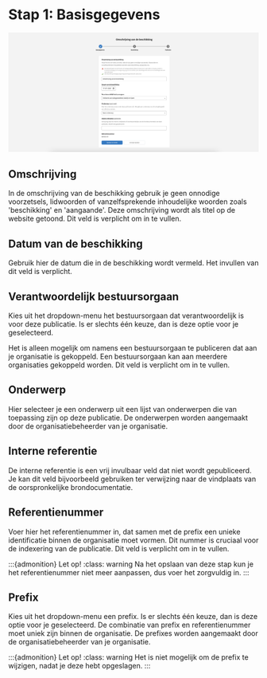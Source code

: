 # Stap 1: Basisgegevens

![Afbeelding toont de eerste stap van de uploadstraat van de balie waar alle basisgegevens van de publicatie worden ingevuld](img/beschikking_1.png)

## Omschrijving

In de omschrijving van de beschikking gebruik je geen onnodige voorzetsels, lidwoorden of vanzelfsprekende inhoudelijke woorden
zoals 'beschikking' en 'aangaande'.
Deze omschrijving wordt als titel op de website getoond. Dit veld is verplicht om in te vullen.

## Datum van de beschikking

Gebruik hier de datum die in de beschikking wordt vermeld. Het invullen van dit veld is verplicht.

## Verantwoordelijk bestuursorgaan

Kies uit het dropdown-menu het bestuursorgaan dat verantwoordelijk is voor deze publicatie. Is er slechts één keuze, dan is
deze optie voor je geselecteerd.

Het is alleen mogelijk om namens een bestuursorgaan te publiceren dat aan je organisatie  is gekoppeld. Een bestuursorgaan
kan aan meerdere organisaties gekoppeld worden. Dit veld is verplicht om in te vullen.

## Onderwerp

Hier selecteer je een onderwerp uit een lijst van onderwerpen die van toepassing zijn op deze publicatie. De onderwerpen worden
aangemaakt door de organisatiebeheerder van je organisatie.

## Interne referentie

De interne referentie is een vrij invulbaar veld dat niet wordt gepubliceerd. Je kan dit veld bijvoorbeeld gebruiken ter
verwijzing naar de vindplaats van de oorspronkelijke brondocumentatie.

## Referentienummer

Voer hier het referentienummer in, dat samen met de prefix een unieke identificatie binnen de organisatie moet vormen. Dit nummer
is cruciaal voor de indexering van de publicatie. Dit veld is verplicht om in te vullen.

:::{admonition} Let op!
:class: warning
Na het opslaan van deze stap kun je het referentienummer niet meer aanpassen, dus voer het zorgvuldig in.
:::

## Prefix

Kies uit het dropdown-menu een prefix. Is er slechts één keuze, dan is deze optie voor je geselecteerd. De combinatie van
prefix en referentienummer moet uniek zijn binnen de organisatie. De prefixes worden aangemaakt door de organisatiebeheerder van je organisatie.

:::{admonition} Let op!
:class: warning
Het is niet mogelijk om de prefix te wijzigen, nadat je deze hebt opgeslagen.
:::
